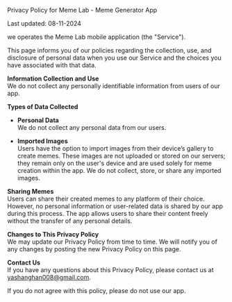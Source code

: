 Privacy Policy for Meme Lab - Meme Generator App

Last updated: 08-11-2024

we operates the Meme Lab mobile application (the "Service").

This page informs you of our policies regarding the collection, use, and disclosure of personal data when you use our Service and the choices you have associated with that data.

**Information Collection and Use**  
We do not collect any personally identifiable information from users of our app.

**Types of Data Collected**  
- **Personal Data**  
  We do not collect any personal data from our users.

- **Imported Images**  
  Users have the option to import images from their device’s gallery to create memes. These images are not uploaded or stored on our servers; they remain only on the user's device and are used solely for meme creation within the app. We do not collect, store, or share any imported images.

**Sharing Memes**  
Users can share their created memes to any platform of their choice. However, no personal information or user-related data is shared by our app during this process. The app allows users to share their content freely without the transfer of any personal details.

**Changes to This Privacy Policy**  
We may update our Privacy Policy from time to time. We will notify you of any changes by posting the new Privacy Policy on this page.

**Contact Us**  
If you have any questions about this Privacy Policy, please contact us at yashanghan008@gmail.com.

If you do not agree with this policy, please do not use our app.
